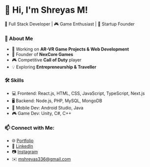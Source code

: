 # 👋 Hi, I'm Shreyas M!  
🚀 Full Stack Developer | 🎮 Game Enthusiast | 🚚 Startup Founder  

### 🌟 About Me
- 🔭 Working on **AR-VR Game Projects & Web Development**
- 🚀 Founder of **NexCore Games**
- 🎮 Competitive **Call of Duty** player
- 💡 Exploring **Entrepreneurship & Traveller**

### 🛠 Skills
- 💻 Frontend: React.js, HTML, CSS, JavaScript, TypeScript, Next.js  
- 🖥 Backend: Node.js, PHP, MySQL, MongoDB  
- 📱 Mobile Dev: Android Studio, Java  
- 🎮 Game Dev: Unity, C#, C++  

### 📫 Connect with Me:
- 🌐 [Portfolio](https://your-portfolio-link.com)
- 🏢 [LinkedIn](https://www.linkedin.com/in/shreyas-m-8854941ab/)
- 📷 [Instagram](https://instagram.com/your-profile)
- ✉️ mshreyas336@gmail.com
